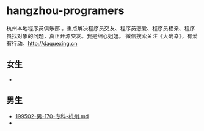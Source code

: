 # hangzhou-programers
杭州本地程序员俱乐部 。重点解决程序员交友、程序员恋爱、程序员相亲、程序员找对象的问题，真正开源交友。我是细心姐姐。 微信搜索关注《大确幸》，有爱有行动。http://daquexing.cn



## 女生
* 

## 男生
	
*  [199502-男-170-专科-杭州.md](./boys/199502-男-170-专科-杭州.md)
* 	
